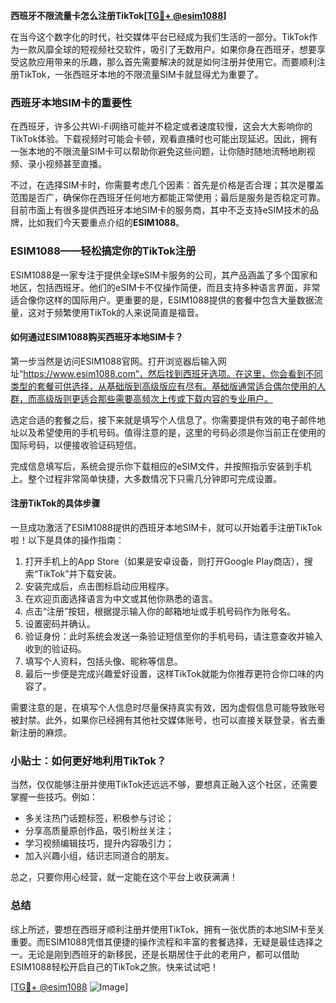 **西班牙不限流量卡怎么注册TikTok[[TG💪+ @esim1088](https://t.me/s/esim1088)]**

在当今这个数字化的时代，社交媒体平台已经成为我们生活的一部分。TikTok作为一款风靡全球的短视频社交软件，吸引了无数用户。如果你身在西班牙，想要享受这款应用带来的乐趣，那么首先需要解决的就是如何注册并使用它。而要顺利注册TikTok，一张西班牙本地的不限流量SIM卡就显得尤为重要了。

### 西班牙本地SIM卡的重要性

在西班牙，许多公共Wi-Fi网络可能并不稳定或者速度较慢，这会大大影响你的TikTok体验。下载视频时可能会卡顿，观看直播时也可能出现延迟。因此，拥有一张本地的不限流量SIM卡可以帮助你避免这些问题，让你随时随地流畅地刷视频、录小视频甚至直播。

不过，在选择SIM卡时，你需要考虑几个因素：首先是价格是否合理；其次是覆盖范围是否广，确保你在西班牙任何地方都能正常使用；最后是服务是否稳定可靠。目前市面上有很多提供西班牙本地SIM卡的服务商，其中不乏支持eSIM技术的品牌，比如我们今天要重点介绍的**ESIM1088**。

### ESIM1088——轻松搞定你的TikTok注册

ESIM1088是一家专注于提供全球eSIM卡服务的公司，其产品涵盖了多个国家和地区，包括西班牙。他们的eSIM卡不仅操作简便，而且支持多种语言界面，非常适合像你这样的国际用户。更重要的是，ESIM1088提供的套餐中包含大量数据流量，这对于频繁使用TikTok的人来说简直是福音。

#### 如何通过ESIM1088购买西班牙本地SIM卡？

第一步当然是访问ESIM1088官网。打开浏览器后输入网址“https://www.esim1088.com”，然后找到西班牙选项。在这里，你会看到不同类型的套餐可供选择，从基础版到高级版应有尽有。基础版通常适合偶尔使用的人群，而高级版则更适合那些需要高频次上传或下载内容的专业用户。

选定合适的套餐之后，接下来就是填写个人信息了。你需要提供有效的电子邮件地址以及希望使用的手机号码。值得注意的是，这里的号码必须是你当前正在使用的国际号码，以便接收验证码短信。

完成信息填写后，系统会提示你下载相应的eSIM文件，并按照指示安装到手机上。整个过程非常简单快捷，大多数情况下只需几分钟即可完成设置。

#### 注册TikTok的具体步骤

一旦成功激活了ESIM1088提供的西班牙本地SIM卡，就可以开始着手注册TikTok啦！以下是具体的操作指南：

1. 打开手机上的App Store（如果是安卓设备，则打开Google Play商店），搜索“TikTok”并下载安装。
2. 安装完成后，点击图标启动应用程序。
3. 在欢迎页面选择语言为中文或其他你熟悉的语言。
4. 点击“注册”按钮，根据提示输入你的邮箱地址或手机号码作为账号名。
5. 设置密码并确认。
6. 验证身份：此时系统会发送一条验证短信至你的手机号码，请注意查收并输入收到的验证码。
7. 填写个人资料，包括头像、昵称等信息。
8. 最后一步便是完成兴趣爱好设置，这样TikTok就能为你推荐更符合你口味的内容了。

需要注意的是，在填写个人信息时尽量保持真实有效，因为虚假信息可能导致账号被封禁。此外，如果你已经拥有其他社交媒体账号，也可以直接关联登录，省去重新注册的麻烦。

### 小贴士：如何更好地利用TikTok？

当然，仅仅能够注册并使用TikTok还远远不够，要想真正融入这个社区，还需要掌握一些技巧。例如：

- 多关注热门话题标签，积极参与讨论；
- 分享高质量原创作品，吸引粉丝关注；
- 学习视频编辑技巧，提升内容吸引力；
- 加入兴趣小组，结识志同道合的朋友。

总之，只要你用心经营，就一定能在这个平台上收获满满！

### 总结

综上所述，要想在西班牙顺利注册并使用TikTok，拥有一张优质的本地SIM卡至关重要。而ESIM1088凭借其便捷的操作流程和丰富的套餐选择，无疑是最佳选择之一。无论是刚到西班牙的新移民，还是长期居住于此的老用户，都可以借助ESIM1088轻松开启自己的TikTok之旅。快来试试吧！

[[TG💪+ @esim1088](https://t.me/s/esim1088) ![Image](https://i.postimg.cc/4NQfJmqS/Snipaste-2025-05-13-00-14-12.png)]